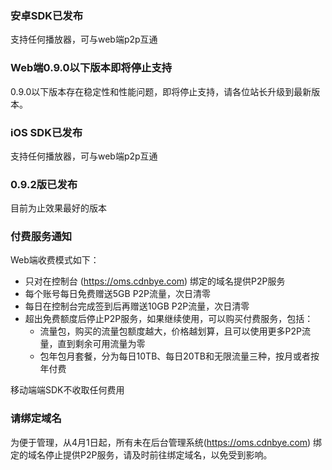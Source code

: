 
### 安卓SDK已发布
支持任何播放器，可与web端p2p互通

### Web端0.9.0以下版本即将停止支持
0.9.0以下版本存在稳定性和性能问题，即将停止支持，请各位站长升级到最新版本。

### iOS SDK已发布
支持任何播放器，可与web端p2p互通

### 0.9.2版已发布
目前为止效果最好的版本

### 付费服务通知

Web端收费模式如下：
- 只对在控制台 (https://oms.cdnbye.com) 绑定的域名提供P2P服务
- 每个账号每日免费赠送5GB P2P流量，次日清零
- 每日在控制台完成签到后再赠送10GB P2P流量，次日清零
- 超出免费额度后停止P2P服务，如果继续使用，可以购买付费服务，包括：
    - 流量包，购买的流量包额度越大，价格越划算，且可以使用更多P2P流量，直到剩余可用流量为零
    - 包年包月套餐，分为每日10TB、每日20TB和无限流量三种，按月或者按年付费

移动端端SDK不收取任何费用

### 请绑定域名

为便于管理，从4月1日起，所有未在后台管理系统(https://oms.cdnbye.com) 绑定的域名停止提供P2P服务，请及时前往绑定域名，以免受到影响。
